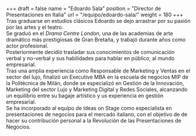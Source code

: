 +++
draft		= false
name		= "Edoardo Sala"
position 	= "Director de Presentaciones en Italia"
url			= "/equipo/edoardo-sala/"
weight		= 180
+++
Tras graduarse en estudios clásicos Edoardo se dejo arrastrar por su pasión por las artes y el teatro.<br> Se graduó en el *Drama Centre London*, una de las academias de arte dramático más prestigiosas de Gran Bretaña, y trabajó durante años como actor profesional.<br>Posteriormente decidió trasladar sus conocimientos de comunicación verbal y no-verbal y sus habilidades para hablar en público, al mundo empresarial.<br>Tras una amplia experiencia como Responsable de Marketing y Ventas en el sector del lujo, finalizó un Executive MBA en la escuela de negocios MIP de la Politécnica de Milán, donde se especializó en Gestión de la Innovación, Marketing del sector Lujo y Marketing Digital y Redes Sociales, alcanzando un equilibrio entre su bagaje artístico y us experiencia en gestión empresarial.<br>Se ha incorporado al equipo de Ideas on Stage como especialista en presentaciones de negocios para el mercado italiano, con el objetivo de de hacer su contribución personal a la Revolución de las Presentaciones de Negocios.